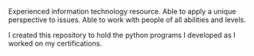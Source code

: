 Experienced information technology resource. Able to apply a unique perspective to issues. Able to work with people of all abilities and levels.

I created this repository to hold the python programs I developed as I worked on my certifications.
